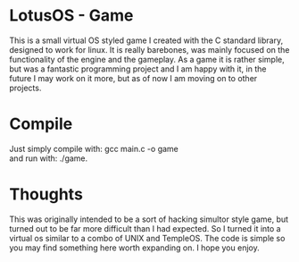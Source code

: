 # LotusOS - Game
This is a small virtual OS styled game I created with the C standard library, designed to work for linux.
It is really barebones, was mainly focused on the functionality of the engine and the gameplay.
As a game it is rather simple, but was a fantastic programming project and I am happy with it, in the future
I may work on it more, but as of now I am moving on to other projects.

# Compile
Just simply compile with: gcc main.c -o game <br>
and run with: ./game.

# Thoughts
This was originally intended to be a sort of hacking simultor style game, but turned out to be far more difficult
than I had expected. So I turned it into a virtual os similar to a combo of UNIX and TempleOS. The code is simple
so you may find something here worth expanding on. I hope you enjoy.

